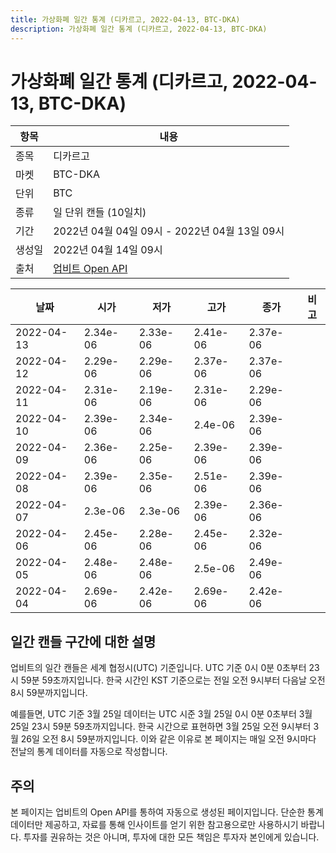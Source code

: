 ```yaml
---
title: 가상화폐 일간 통계 (디카르고, 2022-04-13, BTC-DKA)
description: 가상화폐 일간 통계 (디카르고, 2022-04-13, BTC-DKA)
---
```



가상화폐 일간 통계 (디카르고, 2022-04-13, BTC-DKA)
===

|항목|내용|
|--|--|
|종목|디카르고|
|마켓|BTC-DKA|
|단위|BTC|
|종류|일 단위 캔들 (10일치)|
|기간|2022년 04월 04일 09시 - 2022년 04월 13일 09시|
|생성일|2022년 04월 14일 09시|
|출처|[업비트 Open API](https://docs.upbit.com)|


|날짜|시가|저가|고가|종가|비고|
|--|--|--|--|--|--|
|2022-04-13|2.34e-06|2.33e-06|2.41e-06|2.37e-06|    |
|2022-04-12|2.29e-06|2.29e-06|2.37e-06|2.37e-06|    |
|2022-04-11|2.31e-06|2.19e-06|2.31e-06|2.29e-06|    |
|2022-04-10|2.39e-06|2.34e-06|2.4e-06|2.39e-06|    |
|2022-04-09|2.36e-06|2.25e-06|2.39e-06|2.39e-06|    |
|2022-04-08|2.39e-06|2.35e-06|2.51e-06|2.39e-06|    |
|2022-04-07|2.3e-06|2.3e-06|2.39e-06|2.36e-06|    |
|2022-04-06|2.45e-06|2.28e-06|2.45e-06|2.32e-06|    |
|2022-04-05|2.48e-06|2.48e-06|2.5e-06|2.49e-06|    |
|2022-04-04|2.69e-06|2.42e-06|2.69e-06|2.42e-06|    |


일간 캔들 구간에 대한 설명
---


업비트의 일간 캔들은 세계 협정시(UTC) 기준입니다. 
UTC 기준 0시 0분 0초부터 23시 59분 59초까지입니다. 
한국 시간인 KST 기준으로는 전일 오전 9시부터 다음날 오전 8시 59분까지입니다. 


예를들면, UTC 기준 3월 25일 데이터는 UTC 시준 3월 25일 0시 0분 0초부터 3월 25일 23시 59분 59초까지입니다. 
한국 시간으로 표현하면 3월 25일 오전 9시부터 3월 26일 오전 8시 59분까지입니다. 
이와 같은 이유로 본 페이지는 매일 오전 9시마다 전날의 통계 데이터를 자동으로 작성합니다. 


주의
---


본 페이지는 업비트의 Open API를 통하여 자동으로 생성된 페이지입니다. 
단순한 통계 데이터만 제공하고, 자료를 통해 인사이트를 얻기 위한 참고용으로만 사용하시기 바랍니다. 
투자를 권유하는 것은 아니며, 투자에 대한 모든 책임은 투자자 본인에게 있습니다. 
